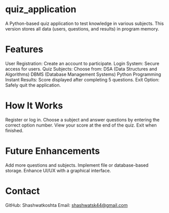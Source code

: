# quiz_application
A Python-based quiz application to test knowledge in various subjects. This version stores all data (users, questions, and results) in program memory.

# Features
User Registration: Create an account to participate.
Login System: Secure access for users.
Quiz Subjects: Choose from:
DSA (Data Structures and Algorithms)
DBMS (Database Management Systems)
Python Programming
Instant Results: Score displayed after completing 5 questions.
Exit Option: Safely quit the application.

# How It Works
Register or log in.
Choose a subject and answer questions by entering the correct option number.
View your score at the end of the quiz.
Exit when finished.

# Future Enhancements
Add more questions and subjects.
Implement file or database-based storage.
Enhance UI/UX with a graphical interface.

# Contact
GitHub: Shashwatkoshta
Email: shashwatsk44@gmail.com
